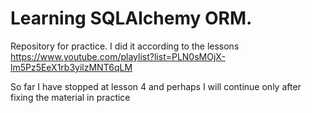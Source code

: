 # Learning SQLAlchemy ORM.
Repository for practice.
I did it according to the lessons https://www.youtube.com/playlist?list=PLN0sMOjX-lm5Pz5EeX1rb3yilzMNT6qLM

So far I have stopped at lesson 4 and perhaps I will continue only after fixing the material in practice